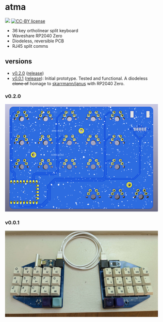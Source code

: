 # atma

![](https://img.shields.io/badge/version-v0.2.1-blue) [![CC-BY license](https://img.shields.io/badge/license-CC--4.0--BY-blue)](https://creativecommons.org/licenses/by/4.0)

- 36 key ortholinear split keyboard
- Waveshare RP2040 Zero
- Diodeless, reversible PCB
- RJ45 split comms

## versions

- [v0.2.0](#v020) ([release](https://github.com/sboysel/atma/releases/tag/v0.2.0))
- [v0.0.1](#v001) ([release](https://github.com/sboysel/atma/releases/tag/v0.0.1)): Initial prototype. Tested and functional. A diodeless ~~clone of~~ homage to [skarrmann/janus](https://github.com/skarrmann/janus) with RP2040 Zero.

### v0.2.0

![v0.2.0 left](img/v0_2_0_left.png)

### v0.0.1

![v0.0.1](img/v0_0_1.png)


